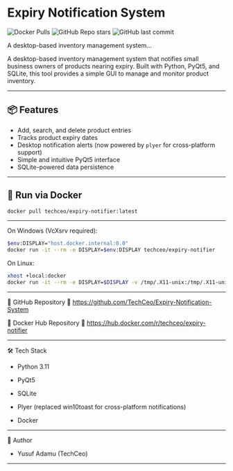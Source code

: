 # Expiry Notification System

![Docker Pulls](https://img.shields.io/docker/pulls/techceo/expiry-notifier?style=flat-square)
![GitHub Repo stars](https://img.shields.io/github/stars/TechCeo/Expiry-Notification-System?style=flat-square)
![GitHub last commit](https://img.shields.io/github/last-commit/TechCeo/Expiry-Notification-System?style=flat-square)

A desktop-based inventory management system...

A desktop-based inventory management system that notifies small business owners of products nearing expiry. Built with Python, PyQt5, and SQLite, this tool provides a simple GUI to manage and monitor product inventory.

---

## 📦 Features

- Add, search, and delete product entries
- Tracks product expiry dates
- Desktop notification alerts (now powered by `plyer` for cross-platform support)
- Simple and intuitive PyQt5 interface
- SQLite-powered data persistence

---

## 🚀 Run via Docker

```bash
docker pull techceo/expiry-notifier:latest
```

---
On Windows (VcXsrv required):
```bash
$env:DISPLAY="host.docker.internal:0.0"
docker run -it --rm -e DISPLAY=$env:DISPLAY techceo/expiry-notifier
```

On Linux:
```bash
xhost +local:docker
docker run -it --rm -e DISPLAY=$DISPLAY -v /tmp/.X11-unix:/tmp/.X11-unix techceo/expiry-notifier
```

---
🐙 GitHub Repository
🔗 https://github.com/TechCeo/Expiry-Notification-System

🐳 Docker Hub Repository
🔗 https://hub.docker.com/r/techceo/expiry-notifier

---
🛠 Tech Stack
- Python 3.11

- PyQt5

- SQLite

- Plyer (replaced win10toast for cross-platform notifications)

- Docker
---
👤 Author
- Yusuf Adamu (TechCeo)
  
---
